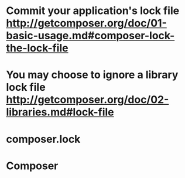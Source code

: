 # Commit your application's lock file http://getcomposer.org/doc/01-basic-usage.md#composer-lock-the-lock-file
# You may choose to ignore a library lock file http://getcomposer.org/doc/02-libraries.md#lock-file
# composer.lock

# Composer
